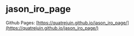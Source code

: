 # jason_iro_page

Github Pages: [https://quatrejuin.github.io/jason_iro_page/](https://quatrejuin.github.io/jason_iro_page/)
